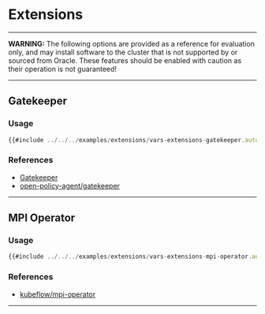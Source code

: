 # Extensions

****
**WARNING:** The following options are provided as a reference for evaluation only, and may install software to the cluster that is not supported by or sourced from Oracle. These features should be enabled with caution as their operation is not guaranteed!
****

## Gatekeeper

### Usage
```javascript
{{#include ../../../examples/extensions/vars-extensions-gatekeeper.auto.tfvars:4:}}
```

### References
* [Gatekeeper](https://open-policy-agent.github.io/gatekeeper)
* [open-policy-agent/gatekeeper](https://github.com/open-policy-agent/gatekeeper)

****

## MPI Operator

### Usage
```javascript
{{#include ../../../examples/extensions/vars-extensions-mpi-operator.auto.tfvars:4:}}
```

### References
* [kubeflow/mpi-operator](https://github.com/kubeflow/mpi-operator)

****
